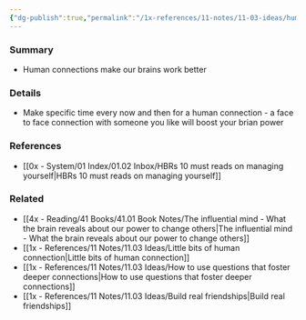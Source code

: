 ```yaml
---
{"dg-publish":true,"permalink":"/1x-references/11-notes/11-03-ideas/human-connection-makes-your-brain-work-better/","title":"Human connection makes your brain work better","dgShowBacklinks":false}
---
```



### Summary
- Human connections make our brains work better

### Details
- Make specific time every now and then for a human connection - a face to face connection with someone you like will boost your brian power

### References
- [[0x - System/01 Index/01.02 Inbox/HBRs 10 must reads on managing yourself\|HBRs 10 must reads on managing yourself]]

### Related
- [[4x - Reading/41 Books/41.01 Book Notes/The influential mind - What the brain reveals about our power to change others\|The influential mind - What the brain reveals about our power to change others]]
- [[1x - References/11 Notes/11.03 Ideas/Little bits of human connection\|Little bits of human connection]]
- [[1x - References/11 Notes/11.03 Ideas/How to use questions that foster deeper connections\|How to use questions that foster deeper connections]]
- [[1x - References/11 Notes/11.03 Ideas/Build real friendships\|Build real friendships]]